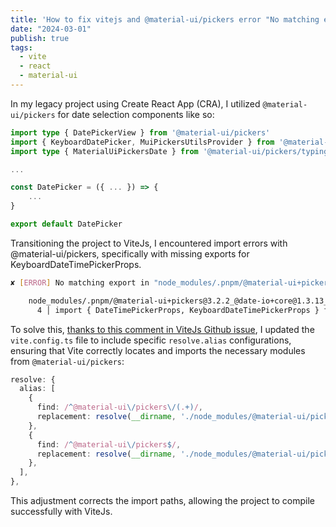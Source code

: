```yaml
---
title: 'How to fix vitejs and @material-ui/pickers error "No matching export in ..."'
date: "2024-03-01"
publish: true
tags:
  - vite
  - react
  - material-ui
---
```


In my legacy project using Create React App (CRA), I utilized `@material-ui/pickers` for date selection components like so:

```typescript
import type { DatePickerView } from '@material-ui/pickers'
import { KeyboardDatePicker, MuiPickersUtilsProvider } from '@material-ui/pickers'
import type { MaterialUiPickersDate } from '@material-ui/pickers/typings/date'

...

const DatePicker = ({ ... }) => {
    ...
}

export default DatePicker
```

Transitioning the project to ViteJs, I encountered import errors with @material-ui/pickers, specifically with missing exports for KeyboardDateTimePickerProps.

```bash
✘ [ERROR] No matching export in "node_modules/.pnpm/@material-ui+pickers@3.2.2_@date-io+core@1.3.13_@material-ui+core@4.12.4_prop-types@15.6.2_re_7oyc4atx4tz2za7ityyicziahu/node_modules/@material-ui/pickers/esm/DateTimePicker/index.js" for import "KeyboardDateTimePickerProps"

    node_modules/.pnpm/@material-ui+pickers@3.2.2_@date-io+core@1.3.13_@material-ui+core@4.12.4_prop-types@15.6.2_re_7oyc4atx4tz2za7ityyicziahu/node_modules/@material-ui/pickers/esm/index.js:4:30:
      4 │ import { DateTimePickerProps, KeyboardDateTimePickerProps } from './DateTimePicker';
```

To solve this, [thanks to this comment in ViteJs Github issue](https://github.com/vitejs/vite/issues/3205#issuecomment-829941756), I updated the `vite.config.ts` file to include specific `resolve.alias` configurations, ensuring that Vite correctly locates and imports the necessary modules from `@material-ui/pickers`:

```typescript
resolve: {
  alias: [
    {
      find: /^@material-ui\/pickers\/(.+)/,
      replacement: resolve(__dirname, './node_modules/@material-ui/pickers/esm/$1'),
    },
    {
      find: /^@material-ui\/pickers$/,
      replacement: resolve(__dirname, './node_modules/@material-ui/pickers/esm'),
    },
  ],
},
```

This adjustment corrects the import paths, allowing the project to compile successfully with ViteJs.
